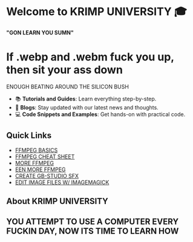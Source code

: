 # Welcome to KRIMP UNIVERSITY 🎓

 **"GON LEARN YOU SUMN"**


If .webp and .webm fuck you up, then sit your ass down
=======
ENOUGH BEATING AROUND THE SILICON BUSH

- 📚 **Tutorials and Guides**: Learn everything step-by-step.
- 📝 **Blogs**: Stay updated with our latest news and thoughts.
- 💻 **Code Snippets and Examples**: Get hands-on with practical code.

## Quick Links

- [FFMPEG BASICS](https://colortelevision.github.io/kfu/docs/FFMPEG/ffmpegbasics)
- [FFMPEG CHEAT SHEET](https://colortelevision.github.io/kfu/docs/FFMPEG/TBO)
- [MORE FFMPEG](https://colortelevision.github.io/kfu/docs/FFMPEG/more)
- [EEN MORE FFMPEG](https://colortelevision.github.io/kfu/docs/FFMPEG/ffmpeg3)
- [CREATE GB-STUDIO SFX](https://colortelevision.github.io/kfu/docs/gbs-wavs)
- [EDIT IMAGE FILES W/ IMAGEMAGICK](https://colortelevision.github.io/kfu/docs/images/imagemagick)


## About KRIMP UNIVERSITY

YOU **ATTEMPT** TO USE A COMPUTER EVERY FUCKIN DAY,
NOW ITS TIME TO LEARN HOW
---
